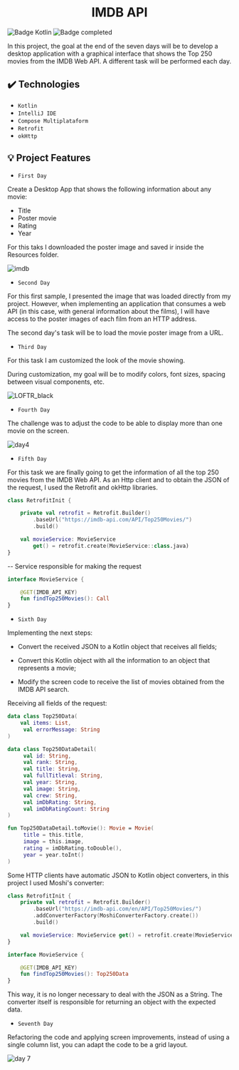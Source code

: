 <h1 align="center"> IMDB API </h1>

![Badge Kotlin](https://img.shields.io/badge/Kotlin-0095D5?&style=for-the-badge&logo=kotlin&logoColor=white)
![Badge completed](https://img.shields.io/static/v1?label=Status&message=Completed&color=GREEN&style=for-the-badge)

In this project, the goal at the end of the seven days will be to develop a desktop application with a graphical interface that shows the Top 250 movies from the IMDB Web API.
A different task will be performed each day.

## ✔️ Technologies

- ``Kotlin ``
- ``IntelliJ IDE``
- ``Compose Multiplataform``
- ``Retrofit``
- ``okHttp``

## :bulb: Project Features

- `First Day`

Create a Desktop App that shows the following information about any movie:
- Title
- Poster movie
- Rating
- Year

For this taks I downloaded the poster image and saved ir inside the Resources folder.

![imdb](https://user-images.githubusercontent.com/105471213/219254886-a37efaf2-66ff-4558-95f8-cc30cf35f554.png)

- `Second Day`

For this first sample, I presented the image that was loaded directly from my project. However, when implementing an application that consumes a web API (in this case, with general information about the films), I will have access to the poster images of each film from an HTTP address.

The second day's task will be to load the movie poster image from a URL.

- `Third Day`

For this task I am customized the look of the movie showing.

During customization, my goal will be to modify colors, font sizes, spacing between visual components, etc.

![LOFTR_black](https://user-images.githubusercontent.com/105471213/219827803-0158d7c2-eb54-412c-bd03-3953d069ab35.png)

- `Fourth Day`

The challenge was to adjust the code to be able to display more than one movie on the screen.

![day4](https://user-images.githubusercontent.com/105471213/221380169-e148331a-1f0f-4573-8f16-4a5375378870.gif)

- `Fifth Day`

For this task we are finally going to get the information of all the top 250 movies from the IMDB Web API.
As an Http client and to obtain the JSON of the request, I used the Retrofit and okHttp libraries.

```kotlin
class RetrofitInit {

    private val retrofit = Retrofit.Builder()
        .baseUrl("https://imdb-api.com/API/Top250Movies/")
        .build()

    val movieService: MovieService
        get() = retrofit.create(MovieService::class.java)
}
 ```


-- Service responsible for making the request

```kotlin
interface MovieService {

    @GET(IMDB_API_KEY)
    fun findTop250Movies(): Call
}
 ```

- `Sixth Day`

Implementing the next steps:

- Convert the received JSON to a Kotlin object that receives all fields;

- Convert this Kotlin object with all the information to an object that represents a movie;

- Modify the screen code to receive the list of movies obtained from the IMDB API search.

Receiving all fields of the request:

```kotlin
data class Top250Data(
    val items: List,
     val errorMessage: String
)

data class Top250DataDetail(
     val id: String,
     val rank: String,
     val title: String,
     val fullTitleval: String,
     val year: String,
     val image: String,
     val crew: String,
     val imDbRating: String,
     val imDbRatingCount: String
)

fun Top250DataDetail.toMovie(): Movie = Movie(
     title = this.title,
     image = this.image,
     rating = imDbRating.toDouble(),
     year = year.toInt()
)
```

Some HTTP clients have automatic JSON to Kotlin object converters, in this project I used Moshi's converter:

```kotlin
class RetrofitInit {
    private val retrofit = Retrofit.Builder()
        .baseUrl("https://imdb-api.com/en/API/Top250Movies/")
        .addConverterFactory(MoshiConverterFactory.create())
        .build()

    val movieService: MovieService get() = retrofit.create(MovieService::class.java)
}
```

```kotlin
interface MovieService {

    @GET(IMDB_API_KEY)
    fun findTop250Movies(): Top250Data
}
```

This way, it is no longer necessary to deal with the JSON as a String. The converter itself is responsible for returning an object with the expected data.

- `Seventh Day`

Refactoring the code and applying screen improvements, instead of using a single column list, you can adapt the code to be a grid layout.

![day 7](https://user-images.githubusercontent.com/105471213/221391821-6d30d62a-c5ce-4b3c-82ea-8c0a80c2851b.gif)



